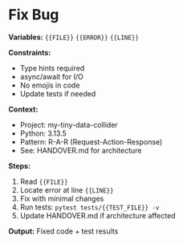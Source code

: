 # Fix Bug

**Variables:** `{{FILE}}` `{{ERROR}}` `{{LINE}}`

**Constraints:**
- Type hints required
- async/await for I/O
- No emojis in code
- Update tests if needed

**Context:**
- Project: my-tiny-data-collider
- Python: 3.13.5
- Pattern: R-A-R (Request-Action-Response)
- See: HANDOVER.md for architecture

**Steps:**
1. Read `{{FILE}}`
2. Locate error at line `{{LINE}}`
3. Fix with minimal changes
4. Run tests: `pytest tests/{{TEST_FILE}} -v`
5. Update HANDOVER.md if architecture affected

**Output:** Fixed code + test results
